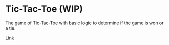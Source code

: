 # Tic-Tac-Toe (WIP)
The game of Tic-Tac-Toe with basic logic to determine if the game is won or a tie.

[Link](https://dansinensky.github.io/Tic-Tac-Toe/)